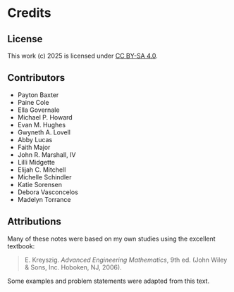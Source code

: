 # Credits

## License

This work (c) 2025 is licensed under
[CC BY-SA 4.0](https://creativecommons.org/licenses/by-sa/4.0/).

## Contributors

- Payton Baxter
- Paine Cole
- Ella Governale
- Michael P. Howard
- Evan M. Hughes
- Gwyneth A. Lovell
- Abby Lucas
- Faith Major
- John R. Marshall, IV
- Lilli Midgette
- Elijah  C. Mitchell
- Michelle Schindler
- Katie Sorensen
- Debora Vasconcelos
- Madelyn Torrance

## Attributions

Many of these notes were based on my own studies using the excellent textbook:

> E. Kreyszig. *Advanced Engineering Mathematics*, 9th ed. (John Wiley \&
Sons, Inc. Hoboken, NJ, 2006).

Some examples and problem statements were adapted from this text.
